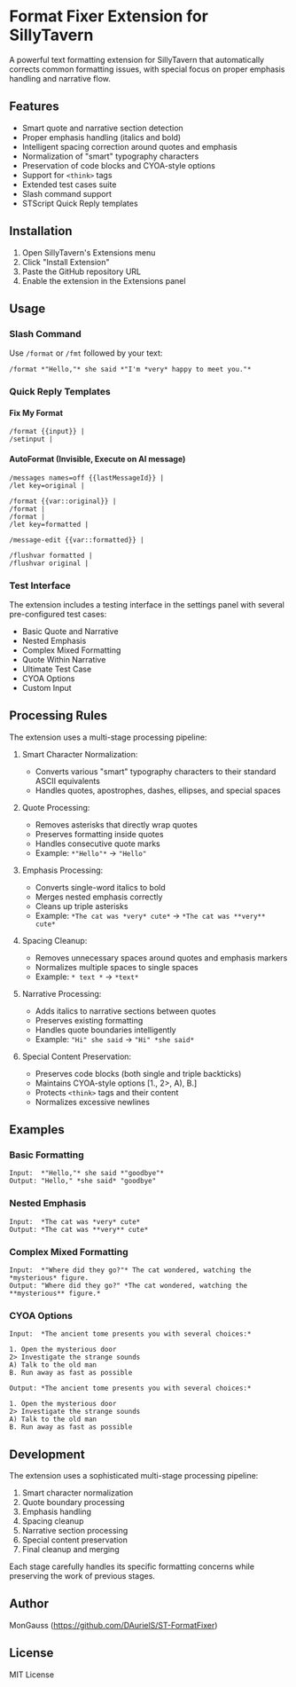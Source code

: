 # Format Fixer Extension for SillyTavern

A powerful text formatting extension for SillyTavern that automatically corrects common formatting issues, with special focus on proper emphasis handling and narrative flow.

## Features

- Smart quote and narrative section detection
- Proper emphasis handling (italics and bold)
- Intelligent spacing correction around quotes and emphasis
- Normalization of "smart" typography characters
- Preservation of code blocks and CYOA-style options
- Support for `<think>` tags
- Extended test cases suite
- Slash command support
- STScript Quick Reply templates

## Installation

1. Open SillyTavern's Extensions menu
2. Click "Install Extension"
3. Paste the GitHub repository URL
4. Enable the extension in the Extensions panel

## Usage

### Slash Command
Use `/format` or `/fmt` followed by your text:
```
/format *"Hello,"* she said *"I'm *very* happy to meet you."*
```

### Quick Reply Templates

#### Fix My Format
```
/format {{input}} |
/setinput |
```

#### AutoFormat (Invisible, Execute on AI message)
```
/messages names=off {{lastMessageId}} |
/let key=original |

/format {{var::original}} |
/format |
/format |
/let key=formatted |

/message-edit {{var::formatted}} |

/flushvar formatted |
/flushvar original |
```

### Test Interface
The extension includes a testing interface in the settings panel with several pre-configured test cases:
- Basic Quote and Narrative
- Nested Emphasis
- Complex Mixed Formatting
- Quote Within Narrative
- Ultimate Test Case
- CYOA Options
- Custom Input

## Processing Rules

The extension uses a multi-stage processing pipeline:

1. Smart Character Normalization:
   - Converts various "smart" typography characters to their standard ASCII equivalents
   - Handles quotes, apostrophes, dashes, ellipses, and special spaces

2. Quote Processing:
   - Removes asterisks that directly wrap quotes
   - Preserves formatting inside quotes
   - Handles consecutive quote marks
   - Example: `*"Hello"*` → `"Hello"`

3. Emphasis Processing:
   - Converts single-word italics to bold
   - Merges nested emphasis correctly
   - Cleans up triple asterisks
   - Example: `*The cat was *very* cute*` → `*The cat was **very** cute*`

4. Spacing Cleanup:
   - Removes unnecessary spaces around quotes and emphasis markers
   - Normalizes multiple spaces to single spaces
   - Example: `* text *` → `*text*`

5. Narrative Processing:
   - Adds italics to narrative sections between quotes
   - Preserves existing formatting
   - Handles quote boundaries intelligently
   - Example: `"Hi" she said` → `"Hi" *she said*`

6. Special Content Preservation:
   - Preserves code blocks (both single and triple backticks)
   - Maintains CYOA-style options [1., 2>, A), B.]
   - Protects `<think>` tags and their content
   - Normalizes excessive newlines

## Examples

### Basic Formatting
```
Input:  *"Hello,"* she said *"goodbye"*
Output: "Hello," *she said* "goodbye"
```

### Nested Emphasis
```
Input:  *The cat was *very* cute*
Output: *The cat was **very** cute*
```

### Complex Mixed Formatting
```
Input:  *"Where did they go?"* The cat wondered, watching the *mysterious* figure.
Output: "Where did they go?" *The cat wondered, watching the **mysterious** figure.*
```

### CYOA Options
```
Input:  *The ancient tome presents you with several choices:*

1. Open the mysterious door
2> Investigate the strange sounds
A) Talk to the old man
B. Run away as fast as possible

Output: *The ancient tome presents you with several choices:*

1. Open the mysterious door
2> Investigate the strange sounds
A) Talk to the old man
B. Run away as fast as possible
```

## Development

The extension uses a sophisticated multi-stage processing pipeline:
1. Smart character normalization
2. Quote boundary processing
3. Emphasis handling
4. Spacing cleanup
5. Narrative section processing
6. Special content preservation
7. Final cleanup and merging

Each stage carefully handles its specific formatting concerns while preserving the work of previous stages.

## Author

MonGauss (https://github.com/DAurielS/ST-FormatFixer)

## License

MIT License